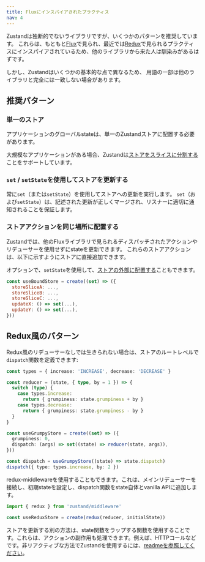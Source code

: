 ```yaml
---
title: Fluxにインスパイアされたプラクティス
nav: 4
---
```


Zustandは独断的でないライブラリですが、いくつかのパターンを推奨しています。
これらは、もともと[Flux](https://github.com/facebookarchive/flux)で見られ、最近では[Redux](https://redux.js.org/understanding/thinking-in-redux/three-principles)で見られるプラクティスにインスパイアされているため、他のライブラリから来た人は馴染みがあるはずです。

しかし、Zustandはいくつかの基本的な点で異なるため、
用語の一部は他のライブラリと完全には一致しない場合があります。

## 推奨パターン

### 単一のストア

アプリケーションのグローバルstateは、単一のZustandストアに配置する必要があります。

大規模なアプリケーションがある場合、Zustandは[ストアをスライスに分割する](./slices-pattern.md)ことをサポートしています。

### `set` / `setState`を使用してストアを更新する

常に`set`（または`setState`）を使用してストアへの更新を実行します。
`set`（および`setState`）は、記述された更新が正しくマージされ、リスナーに適切に通知されることを保証します。

### ストアアクションを同じ場所に配置する

Zustandでは、他のFluxライブラリで見られるディスパッチされたアクションやリデューサーを使用せずにstateを更新できます。
これらのストアアクションは、以下に示すようにストアに直接追加できます。

オプションで、`setState`を使用して、[ストアの外部に配置する](./practice-with-no-store-actions.md)こともできます。

```js
const useBoundStore = create((set) => ({
  storeSliceA: ...,
  storeSliceB: ...,
  storeSliceC: ...,
  updateX: () => set(...),
  updateY: () => set(...),
}))
```

## Redux風のパターン

Redux風のリデューサーなしでは生きられない場合は、ストアのルートレベルで`dispatch`関数を定義できます:

```typescript
const types = { increase: 'INCREASE', decrease: 'DECREASE' }

const reducer = (state, { type, by = 1 }) => {
  switch (type) {
    case types.increase:
      return { grumpiness: state.grumpiness + by }
    case types.decrease:
      return { grumpiness: state.grumpiness - by }
  }
}

const useGrumpyStore = create((set) => ({
  grumpiness: 0,
  dispatch: (args) => set((state) => reducer(state, args)),
}))

const dispatch = useGrumpyStore((state) => state.dispatch)
dispatch({ type: types.increase, by: 2 })
```

redux-middlewareを使用することもできます。これは、メインリデューサーを接続し、初期stateを設定し、dispatch関数をstate自体とvanilla APIに追加します。

```typescript
import { redux } from 'zustand/middleware'

const useReduxStore = create(redux(reducer, initialState))
```

ストアを更新する別の方法は、state関数をラップする関数を使用することです。これらは、アクションの副作用も処理できます。例えば、HTTPコールなどです。非リアクティブな方法でZustandを使用するには、[readmeを参照してください](https://github.com/pmndrs/zustand#readingwriting-state-and-reacting-to-changes-outside-of-components)。
